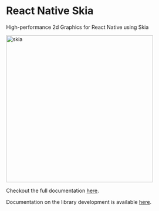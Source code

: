 # React Native Skia

High-performance 2d Graphics for React Native using Skia

<img width="400" alt="skia" src="https://user-images.githubusercontent.com/306134/146549218-b7959ad9-0107-4c1c-b439-b96c780f5230.png">

Checkout the full documentation [here](https://shopify.github.io/react-native-skia).

Documentation on the library development is available [here](https://github.com/ExodusMovement/react-native-skia#library-development).